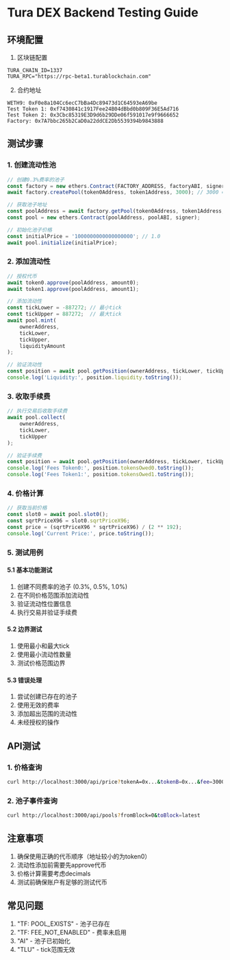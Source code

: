# Tura DEX Backend Testing Guide

## 环境配置
1. 区块链配置
```
TURA_CHAIN_ID=1337
TURA_RPC="https://rpc-beta1.turablockchain.com"
```

2. 合约地址
```
WETH9: 0xF0e8a104Cc6ecC7bBa4Dc89473d1C64593eA69be
Test Token 1: 0xf7430841c1917Fee24B04dBbd0b809F36E5Ad716
Test Token 2: 0x3Cbc85319E3D9d6b29DDe06f591017e9f9666652
Factory: 0x7A7bbc265b2CaD0a22ddCE2Db5539394b9843888
```

## 测试步骤

### 1. 创建流动性池
```typescript
// 创建0.3%费率的池子
const factory = new ethers.Contract(FACTORY_ADDRESS, factoryABI, signer);
await factory.createPool(token0Address, token1Address, 3000); // 3000 = 0.3%

// 获取池子地址
const poolAddress = await factory.getPool(token0Address, token1Address, 3000);
const pool = new ethers.Contract(poolAddress, poolABI, signer);

// 初始化池子价格
const initialPrice = '1000000000000000000'; // 1.0
await pool.initialize(initialPrice);
```

### 2. 添加流动性
```typescript
// 授权代币
await token0.approve(poolAddress, amount0);
await token1.approve(poolAddress, amount1);

// 添加流动性
const tickLower = -887272; // 最小tick
const tickUpper = 887272;  // 最大tick
await pool.mint(
    ownerAddress,
    tickLower,
    tickUpper,
    liquidityAmount
);

// 验证流动性
const position = await pool.getPosition(ownerAddress, tickLower, tickUpper);
console.log('Liquidity:', position.liquidity.toString());
```

### 3. 收取手续费
```typescript
// 执行交易后收取手续费
await pool.collect(
    ownerAddress,
    tickLower,
    tickUpper
);

// 验证手续费
const position = await pool.getPosition(ownerAddress, tickLower, tickUpper);
console.log('Fees Token0:', position.tokensOwed0.toString());
console.log('Fees Token1:', position.tokensOwed1.toString());
```

### 4. 价格计算
```typescript
// 获取当前价格
const slot0 = await pool.slot0();
const sqrtPriceX96 = slot0.sqrtPriceX96;
const price = (sqrtPriceX96 * sqrtPriceX96) / (2 ** 192);
console.log('Current Price:', price.toString());
```

### 5. 测试用例

#### 5.1 基本功能测试
1. 创建不同费率的池子 (0.3%, 0.5%, 1.0%)
2. 在不同价格范围添加流动性
3. 验证流动性位置信息
4. 执行交易并验证手续费

#### 5.2 边界测试
1. 使用最小和最大tick
2. 使用最小流动性数量
3. 测试价格范围边界

#### 5.3 错误处理
1. 尝试创建已存在的池子
2. 使用无效的费率
3. 添加超出范围的流动性
4. 未经授权的操作

## API测试

### 1. 价格查询
```bash
curl http://localhost:3000/api/price?tokenA=0x...&tokenB=0x...&fee=3000
```

### 2. 池子事件查询
```bash
curl http://localhost:3000/api/pools?fromBlock=0&toBlock=latest
```

## 注意事项
1. 确保使用正确的代币顺序（地址较小的为token0）
2. 流动性添加前需要先approve代币
3. 价格计算需要考虑decimals
4. 测试前确保账户有足够的测试代币

## 常见问题
1. "TF: POOL_EXISTS" - 池子已存在
2. "TF: FEE_NOT_ENABLED" - 费率未启用
3. "AI" - 池子已初始化
4. "TLU" - tick范围无效
